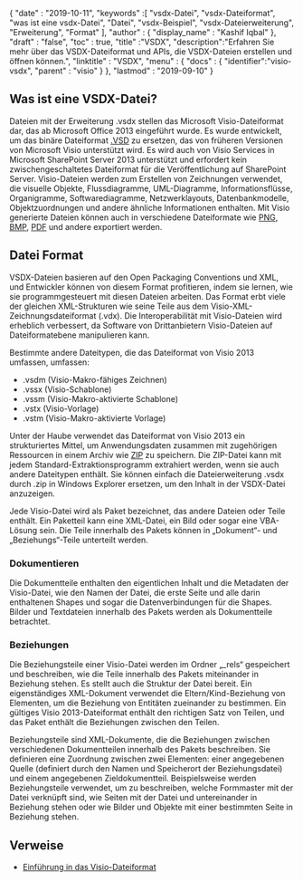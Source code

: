 {
  "date" : "2019-10-11",
  "keywords" :[ "vsdx-Datei", "vsdx-Dateiformat", "was ist eine vsdx-Datei", "Datei", "vsdx-Beispiel", "vsdx-Dateierweiterung", "Erweiterung", "Format" ],
  "author" : {
    "display_name" : "Kashif Iqbal"
},
  "draft" : "false",
  "toc" : true,
  "title" :"VSDX",
  "description":"Erfahren Sie mehr über das VSDX-Dateiformat und APIs, die VSDX-Dateien erstellen und öffnen können.",
  "linktitle" : "VSDX",
  "menu" : {
    "docs" : {
"identifier":"visio-vsdx",
      "parent" : "visio"
}
},
  "lastmod" : "2019-09-10"
}

## Was ist eine VSDX-Datei?

Dateien mit der Erweiterung .vsdx stellen das Microsoft Visio-Dateiformat dar, das ab Microsoft Office 2013 eingeführt wurde. Es wurde entwickelt, um das binäre Dateiformat [.VSD](/de/visio/vsd/) zu ersetzen, das von früheren Versionen von Microsoft Visio unterstützt wird. Es wird auch von Visio Services in Microsoft SharePoint Server 2013 unterstützt und erfordert kein zwischengeschaltetes Dateiformat für die Veröffentlichung auf SharePoint Server. Visio-Dateien werden zum Erstellen von Zeichnungen verwendet, die visuelle Objekte, Flussdiagramme, UML-Diagramme, Informationsflüsse, Organigramme, Softwarediagramme, Netzwerklayouts, Datenbankmodelle, Objektzuordnungen und andere ähnliche Informationen enthalten. Mit Visio generierte Dateien können auch in verschiedene Dateiformate wie [PNG](/de/image/png/), [BMP](/de/image/bmp/), [PDF](/de/pdf/) und andere exportiert werden.

## Datei Format ##

VSDX-Dateien basieren auf den Open Packaging Conventions und XML, und Entwickler können von diesem Format profitieren, indem sie lernen, wie sie programmgesteuert mit diesen Dateien arbeiten. Das Format erbt viele der gleichen XML-Strukturen wie seine Teile aus dem Visio-XML-Zeichnungsdateiformat (.vdx). Die Interoperabilität mit Visio-Dateien wird erheblich verbessert, da Software von Drittanbietern Visio-Dateien auf Dateiformatebene manipulieren kann.

Bestimmte andere Dateitypen, die das Dateiformat von Visio 2013 umfassen, umfassen:

* .vsdm (Visio-Makro-fähiges Zeichnen)
* .vssx (Visio-Schablone)
* .vssm (Visio-Makro-aktivierte Schablone)
* .vstx (Visio-Vorlage)
* .vstm (Visio-Makro-aktivierte Vorlage)

Unter der Haube verwendet das Dateiformat von Visio 2013 ein strukturiertes Mittel, um Anwendungsdaten zusammen mit zugehörigen Ressourcen in einem Archiv wie [ZIP](/de/compression/zip/) zu speichern. Die ZIP-Datei kann mit jedem Standard-Extraktionsprogramm extrahiert werden, wenn sie auch andere Dateitypen enthält. Sie können einfach die Dateierweiterung .vsdx durch .zip in Windows Explorer ersetzen, um den Inhalt in der VSDX-Datei anzuzeigen.

Jede Visio-Datei wird als Paket bezeichnet, das andere Dateien oder Teile enthält. Ein Paketteil kann eine XML-Datei, ein Bild oder sogar eine VBA-Lösung sein. Die Teile innerhalb des Pakets können in „Dokument“- und „Beziehungs“-Teile unterteilt werden.

### Dokumentieren ###

Die Dokumentteile enthalten den eigentlichen Inhalt und die Metadaten der Visio-Datei, wie den Namen der Datei, die erste Seite und alle darin enthaltenen Shapes und sogar die Datenverbindungen für die Shapes. Bilder und Textdateien innerhalb des Pakets werden als Dokumentteile betrachtet.

### Beziehungen ###

Die Beziehungsteile einer Visio-Datei werden im Ordner „\_rels“ gespeichert und beschreiben, wie die Teile innerhalb des Pakets miteinander in Beziehung stehen. Es stellt auch die Struktur der Datei bereit. Ein eigenständiges XML-Dokument verwendet die Eltern/Kind-Beziehung von Elementen, um die Beziehung von Entitäten zueinander zu bestimmen. Ein gültiges Visio 2013-Dateiformat enthält den richtigen Satz von Teilen, und das Paket enthält die Beziehungen zwischen den Teilen.

Beziehungsteile sind XML-Dokumente, die die Beziehungen zwischen verschiedenen Dokumentteilen innerhalb des Pakets beschreiben. Sie definieren eine Zuordnung zwischen zwei Elementen: einer angegebenen Quelle (definiert durch den Namen und Speicherort der Beziehungsdatei) und einem angegebenen Zieldokumentteil. Beispielsweise werden Beziehungsteile verwendet, um zu beschreiben, welche Formmaster mit der Datei verknüpft sind, wie Seiten mit der Datei und untereinander in Beziehung stehen oder wie Bilder und Objekte mit einer bestimmten Seite in Beziehung stehen.

## Verweise ##

* [Einführung in das Visio-Dateiformat](https://learn.microsoft.com/en-us/office/client-developer/visio/introduction-to-the-visio-file-formatvsdx)

